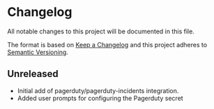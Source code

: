 # Changelog

All notable changes to this project will be documented in this file.

The format is based on [Keep a Changelog][changelog] and this project adheres
to [Semantic Versioning][semver].

## Unreleased

- Initial add of pagerduty/pagerduty-incidents integration.
- Added user prompts for configuring the Pagerduty secret

[changelog]: http://keepachangelog.com/en/1.0.0/
[semver]: http://semver.org/spec/v2.0.0.html
